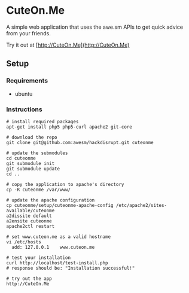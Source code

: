 # CuteOn.Me
A simple web application that uses the awe.sm APIs to get quick advice from your friends.  

Try it out at [http://CuteOn.Me](http://CuteOn.Me)

## Setup

### Requirements
*  ubuntu

### Instructions
    # install required packages
    apt-get install php5 php5-curl apache2 git-core

    # download the repo
    git clone git@github.com:awesm/hackdisrupt.git cuteonme

    # update the submodules
    cd cuteonme
    git submodule init
    git submodule update
    cd ..

    # copy the application to apache's directory
    cp -R cuteonme /var/www/

    # update the apache configuration
    cp cuteonme/setup/cuteonme-apache-config /etc/apache2/sites-available/cuteonme
    a2dissite default
    a2ensite cuteonme
    apache2ctl restart
    
    # set www.cuteon.me as a valid hostname
    vi /etc/hosts
      add: 127.0.0.1    www.cuteon.me

    # test your installation
    curl http://localhost/test-install.php
    # response should be: "Installation successful!"

    # try out the app 
    http://CuteOn.Me
